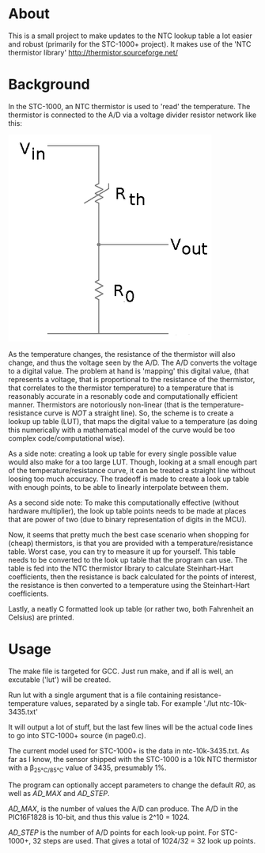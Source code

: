 About
=====
This is a small project to make updates to the NTC lookup table a lot easier and robust (primarily for the STC-1000+ project).
It makes use of the 'NTC thermistor library' http://thermistor.sourceforge.net/

Background
==========
In the STC-1000, an NTC thermistor is used to 'read' the temperature. 
The thermistor is connected to the A/D via a voltage divider resistor network like this:

![resistor network](img/vdiv.png)

As the temperature changes, the resistance of the thermistor will also change, and thus the voltage seen by the A/D. The A/D converts the voltage to a digital value. The problem at hand is 'mapping' this digital value, (that represents a voltage, that is proportional to the resistance of the thermistor, that correlates to the thermistor temperature) to a temperature that is reasonably accurate in a resonably code and computationally efficient manner.
Thermistors are notoriously non-linear (that is the temperature-resistance curve is *NOT* a straight line). 
So, the scheme is to create a lookup up table (LUT), that maps the digital value to a temperature (as doing this numerically with a mathematical model of the curve would be too complex code/computational wise).

As a side note: creating a look up table for every single possible value would also make for a too large LUT. Though, looking at a small enough part of the temperature/resistance curve, it can be treated a straight line without loosing too much accuracy. The tradeoff is made to create a look up table with enough points, to be able to linearly interpolate between them.

As a second side note: To make this computationally effective (without hardware multiplier), the look up table points needs to be made at places that are power of two (due to binary representation of digits in the MCU). 

Now, it seems that pretty much the best case scenario when shopping for (cheap) thermistors, is that you are provided with a temperature/resistance table. Worst case, you can try to measure it up for yourself.
This table needs to be converted to the look up table that the program can use.
The table is fed into the NTC thermistor library to calculate Steinhart-Hart coefficients, then the resistance is back calculated for the points of interest, the resistance is then converted to a temperature using the Steinhart-Hart coefficients. 

Lastly, a neatly C formatted look up table (or rather two, both Fahrenheit an Celsius) are printed.

Usage
=====
The make file is targeted for GCC. Just run make, and if all is well, an excutable ('lut') will be created.

Run lut with a single argument that is a file containing resistance-temperature values, separated by a single tab.
For example './lut ntc-10k-3435.txt'

It will output a lot of stuff, but the last few lines will be the actual code lines to go into STC-1000+ source (in page0.c).

The current model used for STC-1000+ is the data in ntc-10k-3435.txt.
As far as I know, the sensor shipped with the STC-1000 is a 10k NTC thermistor with a &beta;<sub>25&deg;C/85&deg;C</sub> value of 3435, presumably 1%.

The program can optionally accept parameters to change the default *R0*, as well as *AD_MAX* and *AD_STEP*.

*AD_MAX*, is the number of values the A/D can produce. The A/D in the PIC16F1828 is 10-bit, and thus this value is 2^10 = 1024.

*AD_STEP* is the number of A/D points for each look-up point. For STC-1000+, 32 steps are used. That gives a total of 1024/32 = 32 look up points.
